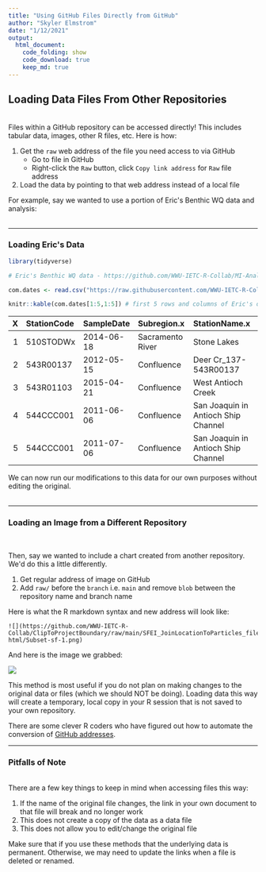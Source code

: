 ```yaml
---
title: "Using GitHub Files Directly from GitHub"
author: "Skyler Elmstrom"
date: "1/12/2021"
output:
  html_document:
    code_folding: show
    code_download: true
    keep_md: true
---
```




## **Loading Data Files From Other Repositories**
<br>
Files within a GitHub repository can be accessed directly! This includes tabular data, images, other R files, etc. Here is how:

1. Get the `raw` web address of the file you need access to via GitHub
    + Go to file in GitHub
    + Right-click the `Raw` button, click `Copy link address` for `Raw` file address
2. Load the data by pointing to that web address instead of a local file

For example, say we wanted to use a portion of Eric's Benthic WQ data and analysis:
<br><br>

-----

### Loading Eric's Data


```r
library(tidyverse)

# Eric's Benthic WQ data - https://github.com/WWU-IETC-R-Collab/MI-Analysis/main/data/ceden_benthic_WQ.csv

com.dates <- read.csv("https://raw.githubusercontent.com/WWU-IETC-R-Collab/MI-Analysis/main/data/ceden_benthic_WQ.csv")

knitr::kable(com.dates[1:5,1:5]) # first 5 rows and columns of Eric's data to show it works
```



|  X|StationCode |SampleDate |Subregion.x      |StationName.x                       |
|--:|:-----------|:----------|:----------------|:-----------------------------------|
|  1|510STODWx   |2014-06-18 |Sacramento River |Stone Lakes                         |
|  2|543R00137   |2012-05-15 |Confluence       |Deer Cr_137-543R00137               |
|  3|543R01103   |2015-04-21 |Confluence       |West Antioch Creek                  |
|  4|544CCC001   |2011-06-06 |Confluence       |San Joaquin in Antioch Ship Channel |
|  5|544CCC001   |2011-07-06 |Confluence       |San Joaquin in Antioch Ship Channel |

We can now run our modifications to this data for our own purposes without editing the original.
<br><br>

-----

### Loading an Image from a Different Repository

<br>

Then, say we wanted to include a chart created from another repository. We'd do this a little differently.

1. Get regular address of image on GitHub
2. Add `raw/` before the `branch` i.e. `main` and remove `blob` between the repository name and branch name

Here is what the R markdown syntax and new address will look like:
```
![](https://github.com/WWU-IETC-R-Collab/ClipToProjectBoundary/raw/main/SFEI_JoinLocationToParticles_files/figure-html/Subset-sf-1.png)
```

And here is the image we grabbed:
<br>

![](https://github.com/WWU-IETC-R-Collab/ClipToProjectBoundary/raw/main/SFEI_JoinLocationToParticles_files/figure-html/Subset-sf-1.png)

This method is most useful if you do not plan on making changes to the original data or files (which we should NOT be doing). Loading data this way will create a temporary, local copy in your R session that is not saved to your own repository.

There are some clever R coders who have figured out how to automate the conversion of [GitHub addresses]("https://stackoverflow.com/questions/11237715/how-to-display-images-in-markdown-on-github-generated-from-knitr-without-using-e").
<br>

-----

### Pitfalls of Note

<br>
There are a few key things to keep in mind when accessing files this way:

1. If the name of the original file changes, the link in your own document to that file will break and no longer work
2. This does not create a copy of the data as a data file
3. This does not allow you to edit/change the original file

Make sure that if you use these methods that the underlying data is permanent. Otherwise, we may need to update the links when a file is deleted or renamed.
<br><br>

